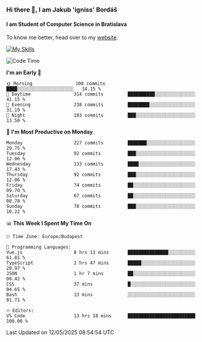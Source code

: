 ### Hi there 👋, I am Jakub 'igniss' Bordáš

#### I am Student of Computer Science in Bratislava
To know me better, head over to my [website](https://bordas.sk).

[![My Skills](https://skillicons.dev/icons?i=js,typescript,html,css,figma,svelte,vue,next,postgresql,nest,express,nodejs)](https://bordas.sk)


<!--START_SECTION:waka-->
![Code Time](http://img.shields.io/badge/Code%20Time-1%2C886%20hrs%2037%20mins-blue)

**I'm an Early 🐤** 

```text
🌞 Morning                108 commits         ████░░░░░░░░░░░░░░░░░░░░░   14.15 % 
🌆 Daytime                314 commits         ██████████░░░░░░░░░░░░░░░   41.15 % 
🌃 Evening                238 commits         ████████░░░░░░░░░░░░░░░░░   31.19 % 
🌙 Night                  103 commits         ███░░░░░░░░░░░░░░░░░░░░░░   13.50 % 
```
📅 **I'm Most Productive on Monday** 

```text
Monday                   227 commits         ███████░░░░░░░░░░░░░░░░░░   29.75 % 
Tuesday                  92 commits          ███░░░░░░░░░░░░░░░░░░░░░░   12.06 % 
Wednesday                133 commits         ████░░░░░░░░░░░░░░░░░░░░░   17.43 % 
Thursday                 92 commits          ███░░░░░░░░░░░░░░░░░░░░░░   12.06 % 
Friday                   74 commits          ██░░░░░░░░░░░░░░░░░░░░░░░   09.70 % 
Saturday                 67 commits          ██░░░░░░░░░░░░░░░░░░░░░░░   08.78 % 
Sunday                   78 commits          ███░░░░░░░░░░░░░░░░░░░░░░   10.22 % 
```


📊 **This Week I Spent My Time On** 

```text
🕑︎ Time Zone: Europe/Budapest

💬 Programming Languages: 
Vue.js                   8 hrs 13 mins       ███████████████░░░░░░░░░░   61.81 % 
TypeScript               2 hrs 47 mins       █████░░░░░░░░░░░░░░░░░░░░   20.97 % 
JSON                     1 hr 7 mins         ██░░░░░░░░░░░░░░░░░░░░░░░   08.42 % 
CSS                      37 mins             █░░░░░░░░░░░░░░░░░░░░░░░░   04.65 % 
Bash                     13 mins             ░░░░░░░░░░░░░░░░░░░░░░░░░   01.71 % 

🔥 Editors: 
VS Code                  13 hrs 18 mins      █████████████████████████   100.00 % 
```


 Last Updated on 12/05/2025 08:54:54 UTC
<!--END_SECTION:waka-->
